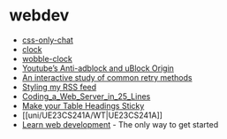 # webdev

- [css-only-chat](https://github.com/kkuchta/css-only-chat)
- [clock](https://oimo.io/works/clock/)
- [wobble-clock](https://somethingorotherwhatever.com/wobble-clock/)
- [Youtube’s Anti-adblock and uBlock Origin](https://andadinosaur.com/youtube-s-anti-adblock-and-ublock-origin)
- [An interactive study of common retry methods](https://encore.dev/blog/retries)
- [Styling my RSS feed](https://abf.li/posts/styling-my-rss-feed/)
- [Coding_a_Web_Server_in_25_Lines](https://youtu.be/7GBlCinu9yg)
- [Make your Table Headings Sticky](https://btxx.org/posts/Please_Make_Your_Table_Headings_Sticky/)
- [[uni/UE23CS241A/WT|UE23CS241A]]
- [Learn web development](https://developer.mozilla.org/en-US/docs/Learn) - The only way to get started